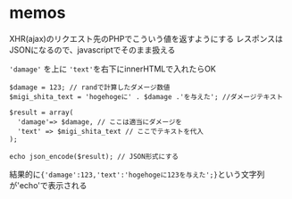 # memos

XHR(ajax)のリクエスト先のPHPでこういう値を返すようにする
レスポンスはJSONになるので、javascriptでそのまま扱える

`'damage'` を上に `'text'`を右下にinnerHTMLで入れたらOK
```
$damage = 123; // randで計算したダメージ数値
$migi_shita_text = 'hogehogeに' . $damage .'を与えた'; //ダメージテキスト

$result = array(
  'damage'=> $damage, // ここは適当にダメージを
  'text' => $migi_shita_text // ここでテキストを代入
);

echo json_encode($result); // JSON形式にする
```

結果的に`{'damage':123,'text':'hogehogeに123を与えた';}`という文字列が'echo'で表示される
